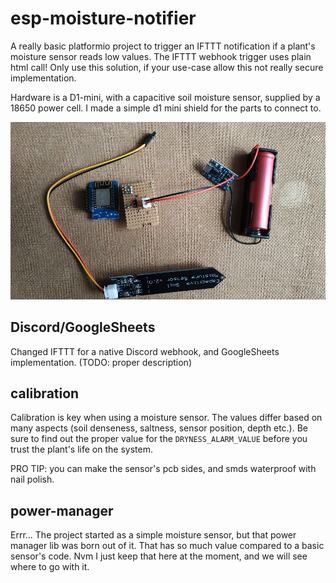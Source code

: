 # esp-moisture-notifier
A really basic platformio project to trigger an IFTTT notification if a plant's moisture sensor reads low values.
The IFTTT webhook trigger uses plain html call! Only use this solution, if your use-case allow this not really secure implementation.

Hardware is a D1-mini, with a capacitive soil moisture sensor, supplied by a 18650 power cell. I made a simple d1 mini shield for the parts to connect to.

![Sensor connections](img/setup.jpg)

## Discord/GoogleSheets
Changed IFTTT for a native Discord webhook, and GoogleSheets implementation. (TODO: proper description)

## calibration

Calibration is key when using a moisture sensor. The values differ based on many aspects (soil denseness, saltness, sensor position, depth etc.). Be sure to find out the proper value for the `DRYNESS_ALARM_VALUE` before you trust the plant's life on the system.

PRO TIP: you can make the sensor's pcb sides, and smds waterproof with nail polish.

## power-manager

Errr... The project started as a simple moisture sensor, but that power manager lib was born out of it. That has so much value compared to a basic sensor's code. Nvm I just keep that here at the moment, and we will see where to go with it.
